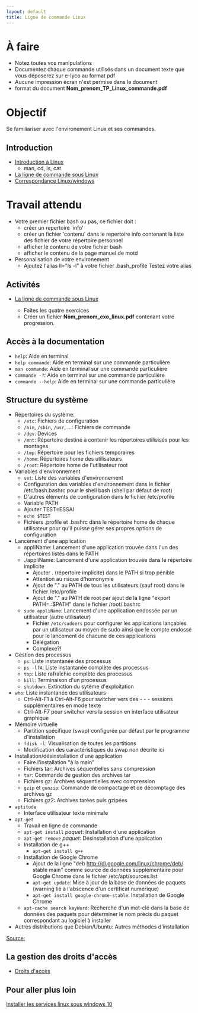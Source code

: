 ```yaml
---
layout: default
title: Ligne de commande Linux
---
```


# À faire

- Notez toutes vos manipulations 
- Documentez chaque commande utilisés dans un document texte que vous déposerez sur e-lyco au format pdf 
- Aucune impression écran n'est permise dans le document
- format du document 
        __Nom_prenom_TP_Linux_commande.pdf__


# Objectif 

Se familiariser avec l'environement Linux et ses commandes. 


## Introduction

* [Introduction à Linux](../lessons/linux)
    - man, cd, ls, cat
* [La ligne de commande sous Linux](../lessons/ligne-commande-linux)
* [Correspondance Linux/windows](http://raphaello.univ-fcomte.fr/Linux/TP3.htm)
# Travail attendu 
  
- Votre premier fichier bash ou pas, ce fichier doit :            
    - créer un repertoire 'info' 
    - créer un fichier 'contenu' dans le repertoire info contenant la liste des fichier de votre répertoire personnel 
    - afficher le contenu de votre fichier bash 
    - afficher le contenu de la page manuel de motd
- Personalisation de votre environement 
    - Ajoutez l'alias ll="ls -l" à votre fichier .bash_profile
            Testez votre alias 
    
## Activités

* [La ligne de commande sous Linux](activities/ligne-commande-linux)
    
    - Faîtes les quatre exercices
    - Créer un fichier __Nom_prenom_exo_linux.pdf__ contenant votre progression.

## Accès à la documentation

- `help`: Aide en terminal
- `help commande`: Aide en terminal sur une commande particulière
- `man commande`: Aide en terminal sur une commande particulière
- `commande -?`: Aide en terminal sur une commande particulière
- `commande --help`: Aide en terminal sur une commande particulière

## Structure du système

- Répertoires du système:
    - `/etc`: Fichiers de configuration
    - `/bin`, `/sbin`, `/usr`, ...: Fichiers de commande
    - `/dev`: Devices
    - `/mnt`: Répertoire destiné à contenir les répertoires utilisisés pour les montages
    - `/tmp`: Répertoire pour les fichiers temporaires
    - `/home`: Répertoires home des utilisateurs
    - `/root`: Répertoire home de l'utilisateur root
- Variables d'environnement
    - `set`: Liste des variables d'environnement
    - Configuration des variables d'environnement dans le fichier /etc/bash.bashrc pour le shell bash (shell par défaut de root)
    - D'autres éléments de configuration dans le fichier /etc/profile
    - Variable PATH
    - Ajouter TEST=ESSAI
    - `echo $TEST`
    - Fichiers .profile et .bashrc dans le répertoire home de chaque utilisateur pour qu'il puisse gérer ses propres options de configuration
- Lancement d'une application
    - appliName: Lancement d'une application trouvée dans l'un des répertoires listés dans le PATH
    - ./appliName: Lancement d'une application trouvée dans le répertoire implicite
        - Ajouter . (répertoire implicite) dans le PATH si trop pénible
        - Attention au risque d'homonymie
        - Ajout de "." au PATH de tous les utilisateurs (sauf root) dans le fichier /etc/profile
        - Ajout de "." au PATH de root par ajout de la ligne "export PATH=.:$PATH" dans le fichier /root/.bashrc
    - `sudo appliName`: Lancement d'une application endossée par un utilisateur (autre utilisateur)
        - Fichier `/etc/sudoers` pour configurer les applications lançables par un utilisateur au moyen de sudo ainsi que le compte endossé pour le lancement de chacune de ces applications
        - Délégation
        - Complexe?!
- Gestion des processus
    - `ps`: Liste instantanée des processus
    - `ps -lfA`: Liste instantanée complète des processus
    - `top`: Liste rafraîchie complète des processus
    - `kill`: Terminaison d'un processus
    - `shutdown`: Extinction du sytème d'exploitation
- `who`: Liste instantanée des utilisateurs
    - Ctrl-Alt-F1 à Ctrl-Alt-F6 pour switcher vers des - - -  sessions supplémentaires en mode texte
    - Ctrl-Alt-F7 pour switcher vers la session en interface utilisateur graphique
- Mémoire virtuelle
    - Partition spécifique (swap) configurée par défaut par le programme d'installation
    - `fdisk -l`: Visualisation de toutes les partitions
    - Modification des caractéristiques du swap non décrite ici
- Installation/désinstallation d'une application
    - Faire l'installation "à la main"
    - Fichiers tar: Archives séquentielles sans compression
    - `tar`: Commande de gestion des archives tar
    - Fichiers gz: Archives séquentielles avec compression
    - `gzip` et `gunzip`: Commande de compactage et de décomptage des archives gz
    - Fichiers gz2: Archives tarées puis gzipées
- `aptitude`
    - Interface utilisateur texte minimale
- `apt-get`
    - Travail en ligne de commande
    - `apt-get install` _paquet_: Installation d'une application
    - `apt-get remove` _paquet_: Désinstallation d'une application
    - Installation de g++
        - `apt-get install g++`
    - Installation de Google Chrome
        - Ajout de la ligne "deb http://dl.google.com/linux/chrome/deb/ stable main" comme source de données supplémentaire pour Google Chrome dans le fichier /etc/apt/sources.list
        - `apt-get update`: Mise à jour de la base de données de paquets (warning lié à l'abscence d'un certificat numérique)
        - `apt-get install google-chrome-stable`: Installation de Google Chrome
    - `apt-cache search keyWord`: Recherche d'un mot-clé dans la base de données des paquets pour déterminer le nom précis du paquet correspondant au logiciel à installer
- Autres distributions que Debian/Ubuntu: Autres méthodes d'installation

[Source:](http://raphaello.univ-fcomte.fr/Linux/TP2.htm)

## La gestion des droits d'accès

* [Droits d'accès](https://doc.ubuntu-fr.org/permissions)

## Pour aller plus loin 
[Installer les services linux sous windows 10](http://www.laurentbloch.org/MySpip3/Installer-les-services-Linux-de-Windows-10-WSL)
